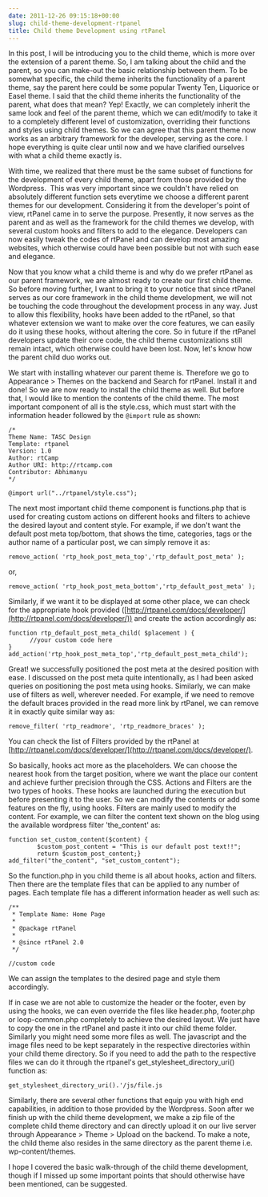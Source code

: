 ```yaml
---
date: 2011-12-26 09:15:18+00:00
slug: child-theme-development-rtpanel
title: Child theme Development using rtPanel
---
```


In this post, I will be introducing you to the child theme, which is more over the extension of a parent theme. So, I am talking about the child and the parent, so you can make-out the basic relationship between them. To be somewhat specific, the child theme inherits the functionality of a parent theme, say the parent here could be some popular Twenty Ten, Liquorice or Easel theme. I said that the child theme inherits the functionality of the parent, what does that mean? Yep! Exactly, we can completely inherit the same look and feel of the parent theme, which we can edit/modify to take it to a completely different level of customization, overriding their functions and styles using child themes. So we can agree that this parent theme now works as an arbitrary framework for the developer, serving as the core. I hope everything is quite clear until now and we have clarified ourselves with what a child theme exactly is.

With time, we realized that there must be the same subset of functions for the development of every child theme, apart from those provided by the Wordpress.  This was very important since we couldn't have relied on absolutely different function sets everytime we choose a different parent themes for our development. Considering it from the developer's point of view, rtPanel came in to serve the purpose. Presently, it now serves as the parent and as well as the framework for the child themes we develop, with several custom hooks and filters to add to the elegance. Developers can now easily tweak the codes of rtPanel and can develop most amazing websites, which otherwise could have been possible but not with such ease and elegance.

Now that you know what a child theme is and why do we prefer rtPanel as our parent framework, we are almost ready to create our first child theme. So before moving further, I want to bring it to your notice that since rtPanel serves as our core framework in the child theme development, we will not be touching the code throughout the development process in any way. Just to allow this flexibility, hooks have been added to the rtPanel, so that whatever extension we want to make over the core features, we can easily do it using these hooks, without altering the core. So in future if the rtPanel developers update their core code, the child theme customizations still remain intact, which otherwise could have been lost. Now, let's know how the parent child duo works out.

We start with installing whatever our parent theme is. Therefore we go to Appearance > Themes on the backend and Search for rtPanel. Install it and done! So we are now ready to install the child theme as well. But before that, I would like to mention the contents of the child theme. The most important component of all is the style.css, which must start with the information header followed by the `@import` rule as shown:

    
    /*
    Theme Name: TASC Design
    Template: rtpanel
    Version: 1.0
    Author: rtCamp
    Author URI: http://rtcamp.com
    Contributor: Abhimanyu
    */
    
    @import url("../rtpanel/style.css");


The next most important child theme component is functions.php that is used for creating custom actions on different hooks and filters to achieve the desired layout and content style. For example, if we don't want the default post meta top/bottom, that shows the time, categories, tags or the author name of a particular post, we can simply remove it as:

    
    remove_action( 'rtp_hook_post_meta_top','rtp_default_post_meta' );


or,

    
    remove_action( 'rtp_hook_post_meta_bottom','rtp_default_post_meta' );


Similarly, if we want it to be displayed at some other place, we can check for the appropriate hook provided ([http://rtpanel.com/docs/developer/](http://rtpanel.com/docs/developer/)) and create the action accordingly as:

    
    function rtp_default_post_meta_child( $placement ) {
          //your custom code here
    }
    add_action('rtp_hook_post_meta_top','rtp_default_post_meta_child');


Great! we successfully positioned the post meta at the desired position with ease. I discussed on the post meta quite intentionally, as I had been asked queries on positioning the post meta using hooks. Similarly, we can make use of filters as well, wherever needed. For example, if we need to remove the default braces provided in the read more link by rtPanel, we can remove it in exactly quite similar way as:

    
    remove_filter( 'rtp_readmore', 'rtp_readmore_braces' );


You can check the list of Filters provided by the rtPanel at [http://rtpanel.com/docs/developer/](http://rtpanel.com/docs/developer/).

So basically, hooks act more as the placeholders. We can choose the nearest hook from the target position, where we want the place our content and achieve further precision through the CSS. Actions and Filters are the two types of hooks. These hooks are launched during the execution but before presenting it to the user. So we can modify the contents or add some features on the fly, using hooks. Filters are mainly used to modify the content. For example, we can filter the content text shown on the blog using the available wordpress filter 'the_content' as:

    
    function set_custom_content($content) {
            $custom_post_content = "This is our default post text!!";
            return $custom_post_content;}
    add_filter("the_content", "set_custom_content");


So the function.php in you child theme is all about hooks, action and filters. Then there are the template files that can be applied to any number of pages. Each template file has a different information header as well such as:

    
    /**
     * Template Name: Home Page
     *
     * @package rtPanel
     *
     * @since rtPanel 2.0
     */
    
    //custom code


We can assign the templates to the desired page and style them accordingly.

If in case we are not able to customize the header or the footer, even by using the hooks, we can even override the files like header.php, footer.php or loop-common.php completely to achieve the desired layout. We just have to copy the one in the rtPanel and paste it into our child theme folder. Similarly you might need some more files as well. The javascript and the image files need to be kept separately in the respective directories within your child theme directory. So if you need to add the path to the respective files we can do it through the rtpanel's get_stylesheet_directory_uri() function as:

    
    get_stylesheet_directory_uri().'/js/file.js


Similarly, there are several other functions that equip you with high end capabilities, in addition to those provided by the Wordpress. Soon after we finish up with the child theme development, we make a zip file of the complete child theme directory and can directly upload it on our live server through Appearance > Theme > Upload on the backend. To make a note, the child theme also resides in the same directory as the parent theme i.e. wp-content/themes.

I hope I covered the basic walk-through of the child theme development, though if I missed up some important points that should otherwise have been mentioned, can be suggested.
